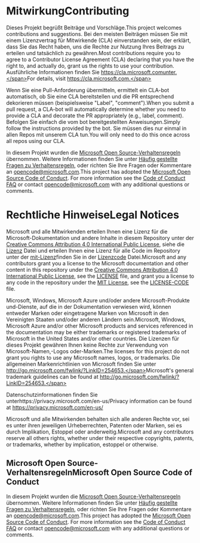 # <a name="contributing"></a><span data-ttu-id="97032-101">Mitwirkung</span><span class="sxs-lookup"><span data-stu-id="97032-101">Contributing</span></span>

<span data-ttu-id="97032-102">Dieses Projekt begrüßt Beiträge und Vorschläge.</span><span class="sxs-lookup"><span data-stu-id="97032-102">This project welcomes contributions and suggestions.</span></span>  <span data-ttu-id="97032-103">Bei den meisten Beiträgen müssen Sie mit einem Lizenzvertrag für Mitwirkende (CLA) einverstanden sein, der erklärt, dass Sie das Recht haben, uns die Rechte zur Nutzung Ihres Beitrags zu erteilen und tatsächlich zu gewähren.</span><span class="sxs-lookup"><span data-stu-id="97032-103">Most contributions require you to agree to a Contributor License Agreement (CLA) declaring that you have the right to, and actually do, grant us the rights to use your contribution.</span></span> <span data-ttu-id="97032-104">Ausführliche Informationen finden Sie https://cla.microsoft.comunter.</span><span class="sxs-lookup"><span data-stu-id="97032-104">For details, visit https://cla.microsoft.com.</span></span>

<span data-ttu-id="97032-105">Wenn Sie eine Pull-Anforderung übermitteln, ermittelt ein CLA-bot automatisch, ob Sie eine CLA bereitstellen und die PR entsprechend dekorieren müssen (beispielsweise "Label", "comment").</span><span class="sxs-lookup"><span data-stu-id="97032-105">When you submit a pull request, a CLA-bot will automatically determine whether you need to provide a CLA and decorate the PR appropriately (e.g., label, comment).</span></span> <span data-ttu-id="97032-106">Befolgen Sie einfach die vom bot bereitgestellten Anweisungen.</span><span class="sxs-lookup"><span data-stu-id="97032-106">Simply follow the instructions provided by the bot.</span></span> <span data-ttu-id="97032-107">Sie müssen dies nur einmal in allen Repos mit unserem CLA tun.</span><span class="sxs-lookup"><span data-stu-id="97032-107">You will only need to do this once across all repos using our CLA.</span></span>

<span data-ttu-id="97032-p103">In diesem Projekt wurden die [Microsoft Open Source-Verhaltensregeln](https://opensource.microsoft.com/codeofconduct/) übernommen. Weitere Informationen finden Sie unter [Häufig gestellte Fragen zu Verhaltensregeln](https://opensource.microsoft.com/codeofconduct/faq/), oder richten Sie Ihre Fragen oder Kommentare an [opencode@microsoft.com](mailto:opencode@microsoft.com).</span><span class="sxs-lookup"><span data-stu-id="97032-p103">This project has adopted the [Microsoft Open Source Code of Conduct](https://opensource.microsoft.com/codeofconduct/). For more information see the [Code of Conduct FAQ](https://opensource.microsoft.com/codeofconduct/faq/) or contact [opencode@microsoft.com](mailto:opencode@microsoft.com) with any additional questions or comments.</span></span>

# <a name="legal-notices"></a><span data-ttu-id="97032-110">Rechtliche Hinweise</span><span class="sxs-lookup"><span data-stu-id="97032-110">Legal Notices</span></span>

<span data-ttu-id="97032-111">Microsoft und alle Mitwirkenden erteilen Ihnen eine Lizenz für die Microsoft-Dokumentation und andere Inhalte in diesem Repository unter der [Creative Commons Attribution 4,0 International Public License](https://creativecommons.org/licenses/by/4.0/legalcode), siehe die [Lizenz](LICENSE) Datei und erteilen Ihnen eine Lizenz für alle Code im Repository unter der [mit-Lizenz](https://opensource.org/licenses/MIT)finden Sie in der [Lizenzcode](LICENSE-CODE) Datei.</span><span class="sxs-lookup"><span data-stu-id="97032-111">Microsoft and any contributors grant you a license to the Microsoft documentation and other content in this repository under the [Creative Commons Attribution 4.0 International Public License](https://creativecommons.org/licenses/by/4.0/legalcode), see the [LICENSE](LICENSE) file, and grant you a license to any code in the repository under the [MIT License](https://opensource.org/licenses/MIT), see the [LICENSE-CODE](LICENSE-CODE) file.</span></span>

<span data-ttu-id="97032-112">Microsoft, Windows, Microsoft Azure und/oder andere Microsoft-Produkte und-Dienste, auf die in der Dokumentation verwiesen wird, können entweder Marken oder eingetragene Marken von Microsoft in den Vereinigten Staaten und/oder anderen Ländern sein.</span><span class="sxs-lookup"><span data-stu-id="97032-112">Microsoft, Windows, Microsoft Azure and/or other Microsoft products and services referenced in the documentation may be either trademarks or registered trademarks of Microsoft in the United States and/or other countries.</span></span>
<span data-ttu-id="97032-113">Die Lizenzen für dieses Projekt gewähren Ihnen keine Rechte zur Verwendung von Microsoft-Namen,-Logos oder-Marken.</span><span class="sxs-lookup"><span data-stu-id="97032-113">The licenses for this project do not grant you rights to use any Microsoft names, logos, or trademarks.</span></span>
<span data-ttu-id="97032-114">Die allgemeinen Markenrichtlinien von Microsoft finden Sie unter http://go.microsoft.com/fwlink/?LinkID=254653.</span><span class="sxs-lookup"><span data-stu-id="97032-114">Microsoft's general trademark guidelines can be found at http://go.microsoft.com/fwlink/?LinkID=254653.</span></span>

<span data-ttu-id="97032-115">Datenschutzinformationen finden Sie unterhttps://privacy.microsoft.com/en-us/</span><span class="sxs-lookup"><span data-stu-id="97032-115">Privacy information can be found at https://privacy.microsoft.com/en-us/</span></span>

<span data-ttu-id="97032-116">Microsoft und alle Mitwirkenden behalten sich alle anderen Rechte vor, sei es unter ihren jeweiligen Urheberrechten, Patenten oder Marken, sei es durch Implikation, Estoppel oder anderweitig.</span><span class="sxs-lookup"><span data-stu-id="97032-116">Microsoft and any contributors reserve all others rights, whether under their respective copyrights, patents, or trademarks, whether by implication, estoppel or otherwise.</span></span>

## <a name="microsoft-open-source-code-of-conduct"></a><span data-ttu-id="97032-117">Microsoft Open Source-Verhaltensregeln</span><span class="sxs-lookup"><span data-stu-id="97032-117">Microsoft Open Source Code of Conduct</span></span>
<span data-ttu-id="97032-p105">In diesem Projekt wurden die [Microsoft Open Source-Verhaltensregeln](https://opensource.microsoft.com/codeofconduct/) übernommen. Weitere Informationen finden Sie unter [Häufig gestellte Fragen zu Verhaltensregeln](https://opensource.microsoft.com/codeofconduct/faq/), oder richten Sie Ihre Fragen oder Kommentare an [opencode@microsoft.com](mailto:opencode@microsoft.com).</span><span class="sxs-lookup"><span data-stu-id="97032-p105">This project has adopted the [Microsoft Open Source Code of Conduct](https://opensource.microsoft.com/codeofconduct/). For more information see the [Code of Conduct FAQ](https://opensource.microsoft.com/codeofconduct/faq/) or contact [opencode@microsoft.com](mailto:opencode@microsoft.com) with any additional questions or comments.</span></span>
